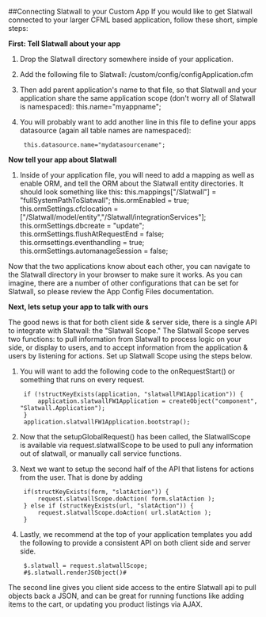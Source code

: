 ##Connecting Slatwall to your Custom App
If you would like to get Slatwall connected to your larger CFML based application, follow these short, simple steps:

**First: Tell Slatwall about your app**

1. Drop the Slatwall directory somewhere inside of your application.
2. Add the following file to Slatwall:
        /custom/config/configApplication.cfm
3. Then add parent application's name to that file, so that Slatwall and your application share the same application scope (don't worry all of Slatwall is namespaced):
        this.name="myappname";
4. You will probably want to add another line in this file to define your apps datasource (again all table names are namespaced):

        this.datasource.name="mydatasourcename";

**Now tell your app about Slatwall**

1. Inside of your application file, you will need to add a mapping as well as enable ORM, and tell the ORM about the Slatwall entity directories. It should look something like this:
        this.mappings["/Slatwall"] = "fullSystemPathToSlatwall";
        this.ormEnabled = true;
        this.ormSettings.cfclocation = ["/Slatwall/model/entity","/Slatwall/integrationServices"];
        this.ormSettings.dbcreate = "update";
        this.ormSettings.flushAtRequestEnd = false;
        this.ormsettings.eventhandling = true;
        this.ormSettings.automanageSession = false;

Now that the two applications know about each other, you can navigate to the Slatwall directory in your browser to make sure it works. As you can imagine, there are a number of other configurations that can be set for Slatwall, so please review the App Config Files documentation.

**Next, lets setup your app to talk with ours**

The good news is that for both client side & server side, there is a single API to integrate with Slatwall: the "Slatwall Scope." The Slatwall Scope serves two functions: to pull information from Slatwall to process logic on your side, or display to users, and to accept information from the application & users by listening for actions. Set up Slatwall Scope using the steps below.

1. You will want to add the following code to the onRequestStart() or something that runs on every request.

        if (!structKeyExists(application, "slatwallFW1Application")) {
            application.slatwallFW1Application = createObject("component", "Slatwall.Application");
        }
        application.slatwallFW1Application.bootstrap();

2. Now that the setupGlobalRequest() has been called, the SlatwallScope is available via request.slatwallScope to be used to pull any information out of slatwall, or manually call service functions.
3. Next we want to setup the second half of the API that listens for actions from the user. That is done by adding
    
        if(structKeyExists(form, "slatAction")) {
            request.slatwallScope.doAction( form.slatAction );
        } else if (structKeyExists(url, "slatAction")) {
            request.slatwallScope.doAction( url.slatAction );
        }

4. Lastly, we recommend at the top of your application templates you add the following to provide a consistent API on both client side and server side. 
    
        $.slatwall = request.slatwallScope;
        #$.slatwall.renderJSObject()# 

The second line gives you client side access to the entire Slatwall api to pull objects back a JSON, and can be great for running functions like adding items to the cart, or updating you product listings via AJAX.


     
     
 
    
